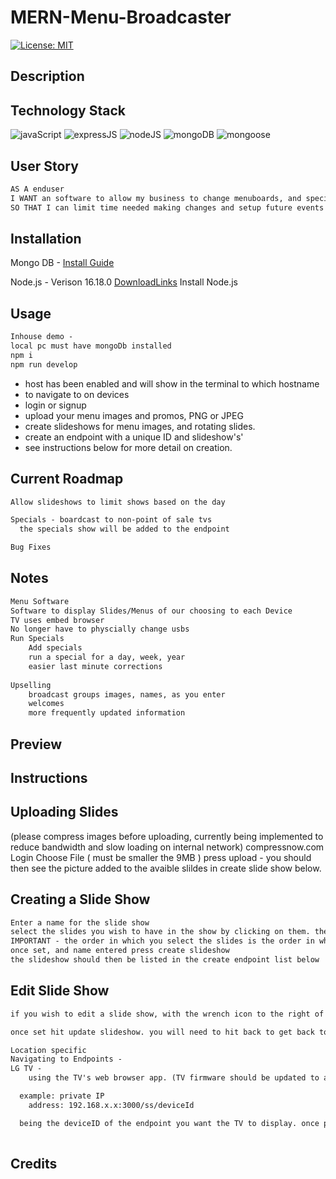 # MERN-Menu-Broadcaster

[![License: MIT](https://img.shields.io/badge/License-MIT-yellow.svg)](https://choosealicense.com/licenses/mit/)
## Description

## Technology Stack

  ![javaScript](https://img.shields.io/badge/-javascript-61DAFB?color=green&style=flat)
  ![expressJS](https://img.shields.io/badge/-express.js-61DAFB?color=red&style=flat)
  ![nodeJS](https://img.shields.io/badge/-node.js-61DAFB?color=teal&style=flat)
  ![mongoDB](https://img.shields.io/badge/-mongoDB-61DAFB?color=pink&style=flat)
  ![mongoose](https://img.shields.io/badge/-mongoose-61DAFB?color=purple&style=flat)

## User Story
```md
AS A enduser
I WANT an software to allow my business to change menuboards, and specials per location/device 
SO THAT I can limit time needed making changes and setup future events
```

## Installation

Mongo DB -
  [Install Guide](https://coding-boot-camp.github.io/full-stack/mongodb/how-to-install-mongodb)
  
Node.js - Verison 16.18.0
  [DownloadLinks](https://nodejs.org/download/release/v16.18.0/)
  Install Node.js
  

## Usage
```md
Inhouse demo -  
local pc must have mongoDb installed
npm i  
npm run develop  
```

* host has been enabled and will show in the terminal to which hostname 
* to navigate to on devices
* login or signup
* upload your menu images and promos, PNG or JPEG
* create slideshows for menu images, and rotating slides. 
* create an endpoint with a unique ID and slideshow's'
* see instructions below for more detail on creation.


## Current Roadmap
```md
Allow slideshows to limit shows based on the day

Specials - boardcast to non-point of sale tvs
  the specials show will be added to the endpoint

Bug Fixes

```
## Notes
```md
Menu Software
Software to display Slides/Menus of our choosing to each Device
TV uses embed browser
No longer have to physcially change usbs
Run Specials
    Add specials
    run a special for a day, week, year
    easier last minute corrections
    
Upselling
    broadcast groups images, names, as you enter
    welcomes
    more frequently updated information
```
## Preview

## Instructions

## Uploading Slides
(please compress images before uploading, currently being implemented to reduce bandwidth and slow loading on internal network) compressnow.com
Login
Choose File ( must be smaller the 9MB )
press upload - you should then see the picture added to the avaible slildes in create slide show below.

## Creating a Slide Show
```md
Enter a name for the slide show
select the slides you wish to have in the show by clicking on them. they will have a highlighted blue edge to tell you, you have them selected. 
IMPORTANT - the order in which you select the slides is the order in which they play
once set, and name entered press create slideshow
the slideshow should then be listed in the create endpoint list below
```

## Edit Slide Show
```md
if you wish to edit a slide show, with the wrench icon to the right of the slide show name under create endpoint will allow you change a slide show. select the wrench, this will load a page and let you reselect the slides you want. again - order matters.

once set hit update slideshow. you will need to hit back to get back to the home atm. the slide show should now be updated.

Location specific
Navigating to Endpoints -
LG TV -
	using the TV's web browser app. (TV firmware should be updated to atleast 5.0.x)

  example: private IP
	address: 192.168.x.x:3000/ss/deviceId

  being the deviceID of the endpoint you want the TV to display. once page is loading, press ok on the TV remote for the navigation bar to hide itself (cursor can not be on the nav bar).
	 
```

## Credits
